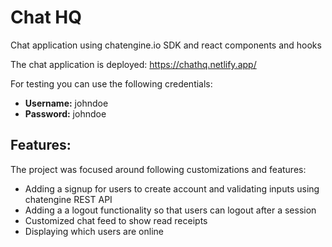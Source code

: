 # Chat HQ

Chat application using chatengine.io SDK and react components and hooks

The chat application is deployed: https://chathq.netlify.app/

For testing you can use the following credentials:

- **Username:** johndoe <br/>
- **Password:** johndoe

## Features:
The project was focused around following customizations and features:
- Adding a signup for users to create account and validating inputs using chatengine REST API
- Adding a a logout functionality so that users can logout after a session
- Customized chat feed to show read receipts
- Displaying which users are online
